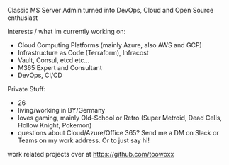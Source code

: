 Classic MS Server Admin turned into DevOps, Cloud and Open Source enthusiast

Interests / what im currently working on:

- Cloud Computing Platforms (mainly Azure, also AWS and GCP)
- Infrastructure as Code (Terraform), Infracost
- Vault, Consul, etcd etc...
- M365 Expert and Consultant
- DevOps, CI/CD

Private Stuff:

- 26
- living/working in BY/Germany
- loves gaming, mainly Old-School or Retro (Super Metroid, Dead Cells, Hollow Knight, Pokemon)
- questions about Cloud/Azure/Office 365? Send me a DM on Slack or Teams on my work address. Or to just say hi!

work related projects over at https://github.com/toowoxx
